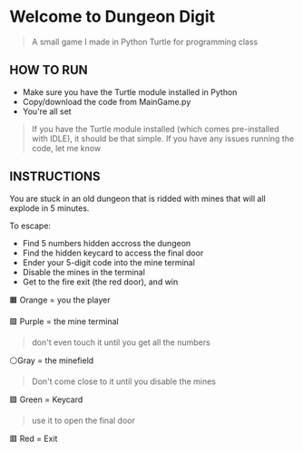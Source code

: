 # Welcome to Dungeon Digit
> A small game I made in Python Turtle for programming class

## HOW TO RUN

* Make sure you have the Turtle module installed in Python
* Copy/download the code from MainGame.py
* You're all set
> If you have the Turtle module installed (which comes pre-installed with IDLE), it should be that simple. If you have any issues running the code, let me know

## INSTRUCTIONS 

You are stuck in an old dungeon that is ridded with mines that will all explode in 5 minutes. 

To escape: 

* Find 5 numbers hidden accross the dungeon
* Find the hidden keycard to access the final door
* Ender your 5-digit code into the mine terminal
* Disable the mines in the terminal
* Get to the fire exit (the red door), and win

 
 🟧 Orange = you
 the player
 
 🟪 Purple = the mine terminal 
 > don't even touch it until you get all the numbers 
 
 ⚪Gray = the minefield
 > Don't come close to it until you disable the mines 
 
 🟩 Green = Keycard
 > use it to open the final door 
 
 🟥 Red = Exit

